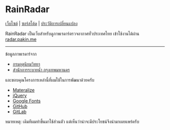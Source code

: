 # RainRadar
[เว็บไซต์](http://radar.pakin.me) | [ซอร์สโค้ด](https://gitlab.com/pknme/rainradar/tree/master) | [ประวัติการเปลี่ยนแปลง](https://gitlab.com/pknme/rainradar/tags)

RainRadar เป็นเว็บสำหรับดูภาพเรดาร์ตรวจอากาศทั่วประเทศไทย เข้าใช้งานได้ผ่าน [radar.pakin.me](http://radar.pakin.me)

---

ข้อมูลภาพเรดาร์จาก
* [กรมอุตุนิยมวิทยา](http://www2.tmd.go.th/radar/)
* [สำนักการระบายน้ำ กรุงเทพมหานคร](http://203.155.220.231/radar/)

และขอบคุณโครงการเหล่านี้ที่ผมใช้ในการพัฒนาด้วยครับ
* [Materalize](http://materializecss.com/)
* [jQuery](https://jquery.com)
* [Google Fonts](https://google.com/fonts)
* [GitHub](https://github.com)
* [GitLab](https://gitlab.com)

หมายเหตุ: เดิมทีผมทำขึ้นมาใช้ส่วนตัว แต่เห็นว่าน่าจะมีประโยชน์จึงนำมาเผยแพร่ครับ
